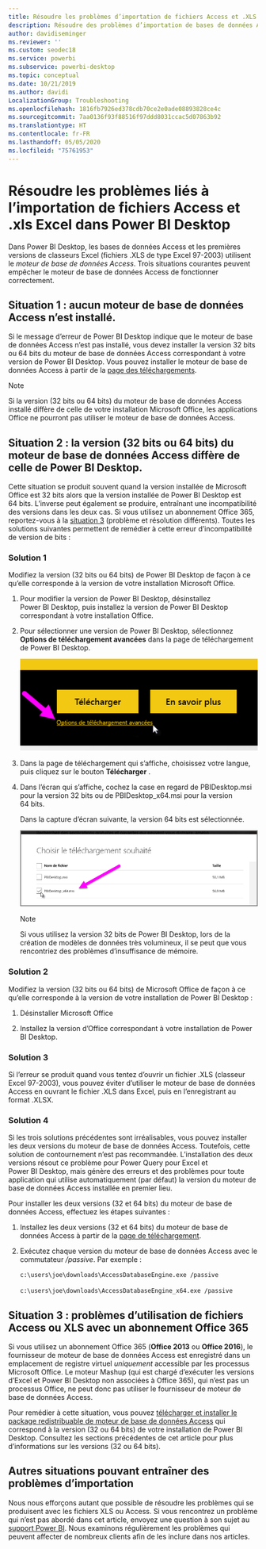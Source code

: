 ```yaml
---
title: Résoudre les problèmes d’importation de fichiers Access et .XLS dans Power BI Desktop
description: Résoudre des problèmes d’importation de bases de données Access et de feuilles de calcul .XLS dans Power BI Desktop et Power Query
author: davidiseminger
ms.reviewer: ''
ms.custom: seodec18
ms.service: powerbi
ms.subservice: powerbi-desktop
ms.topic: conceptual
ms.date: 10/21/2019
ms.author: davidi
LocalizationGroup: Troubleshooting
ms.openlocfilehash: 1816fb7926ed378cdb70ce2e0ade08893828ce4c
ms.sourcegitcommit: 7aa0136f93f88516f97ddd8031ccac5d07863b92
ms.translationtype: HT
ms.contentlocale: fr-FR
ms.lasthandoff: 05/05/2020
ms.locfileid: "75761953"
---
```

# <a name="troubleshoot-importing-access-and-excel-xls-files-in-power-bi-desktop"></a>Résoudre les problèmes liés à l’importation de fichiers Access et .xls Excel dans Power BI Desktop

Dans Power BI Desktop, les bases de données Access et les premières versions de classeurs Excel (fichiers .XLS de type Excel 97-2003) utilisent le *moteur de base de données Access*. Trois situations courantes peuvent empêcher le moteur de base de données Access de fonctionner correctement.

## <a name="situation-1-no-access-database-engine-is-installed"></a>Situation 1 : aucun moteur de base de données Access n’est installé.

Si le message d’erreur de Power BI Desktop indique que le moteur de base de données Access n’est pas installé, vous devez installer la version 32 bits ou 64 bits du moteur de base de données Access correspondant à votre version de Power BI Desktop. Vous pouvez installer le moteur de base de données Access à partir de la [page des téléchargements](https://www.microsoft.com/download/details.aspx?id=13255).

>[!NOTE]
>Si la version (32 bits ou 64 bits) du moteur de base de données Access installé diffère de celle de votre installation Microsoft Office, les applications Office ne pourront pas utiliser le moteur de base de données Access.

## <a name="situation-2-the-access-database-engine-bit-version-32-bit-or-64-bit-is-different-from-your-power-bi-desktop-bit-version"></a>Situation 2 : la version (32 bits ou 64 bits) du moteur de base de données Access diffère de celle de Power BI Desktop.

Cette situation se produit souvent quand la version installée de Microsoft Office est 32 bits alors que la version installée de Power BI Desktop est 64 bits. L’inverse peut également se produire, entraînant une incompatibilité des versions dans les deux cas. Si vous utilisez un abonnement Office 365, reportez-vous à la [situation 3](#situation-3-trouble-using-access-or-xls-files-with-an-office-365-subscription) (problème et résolution différents). Toutes les solutions suivantes permettent de remédier à cette erreur d’incompatibilité de version de bits :

### <a name="solution-1"></a>Solution 1

Modifiez la version (32 bits ou 64 bits) de Power BI Desktop de façon à ce qu’elle corresponde à la version de votre installation Microsoft Office. 

1. Pour modifier la version de Power BI Desktop, désinstallez Power BI Desktop, puis installez la version de Power BI Desktop correspondant à votre installation Office. 

1. Pour sélectionner une version de Power BI Desktop, sélectionnez **Options de téléchargement avancées** dans la page de téléchargement de Power BI Desktop.
   
   ![Options de téléchargement avancées dans la page de téléchargement de Power BI Desktop](media/desktop-access-database-errors/desktop-access-errors-1.png)
   
1. Dans la page de téléchargement qui s’affiche, choisissez votre langue, puis cliquez sur le bouton **Télécharger** . 
 
1. Dans l’écran qui s’affiche, cochez la case en regard de PBIDesktop.msi pour la version 32 bits ou de PBIDesktop_x64.msi pour la version 64 bits. 

   Dans la capture d’écran suivante, la version 64 bits est sélectionnée.
   
   ![Choisir le type de téléchargement de Power BI Desktop](media/desktop-access-database-errors/desktop-access-errors-2.png)
   
   >[!NOTE]
   >Si vous utilisez la version 32 bits de Power BI Desktop, lors de la création de modèles de données très volumineux, il se peut que vous rencontriez des problèmes d’insuffisance de mémoire.

### <a name="solution-2"></a>Solution 2

Modifiez la version (32 bits ou 64 bits) de Microsoft Office de façon à ce qu’elle corresponde à la version de votre installation de Power BI Desktop :

1. Désinstaller Microsoft Office

2. Installez la version d’Office correspondant à votre installation de Power BI Desktop.

### <a name="solution-3"></a>Solution 3

Si l’erreur se produit quand vous tentez d’ouvrir un fichier .XLS (classeur Excel 97-2003), vous pouvez éviter d’utiliser le moteur de base de données Access en ouvrant le fichier .XLS dans Excel, puis en l’enregistrant au format .XLSX.

### <a name="solution-4"></a>Solution 4

Si les trois solutions précédentes sont irréalisables, vous pouvez installer les deux versions du moteur de base de données Access. Toutefois, cette solution de contournement n’est pas recommandée. L’installation des deux versions résout ce problème pour Power Query pour Excel et Power BI Desktop, mais génère des erreurs et des problèmes pour toute application qui utilise automatiquement (par défaut) la version du moteur de base de données Access installée en premier lieu. 

Pour installer les deux versions (32 et 64 bits) du moteur de base de données Access, effectuez les étapes suivantes :

1. Installez les deux versions (32 et 64 bits) du moteur de base de données Access à partir de la [page de téléchargement](https://www.microsoft.com/download/details.aspx?id=13255). 

1. Exécutez chaque version du moteur de base de données Access avec le commutateur */passive*. Par exemple :
   
       c:\users\joe\downloads\AccessDatabaseEngine.exe /passive
   
       c:\users\joe\downloads\AccessDatabaseEngine_x64.exe /passive

## <a name="situation-3-trouble-using-access-or-xls-files-with-an-office-365-subscription"></a>Situation 3 : problèmes d’utilisation de fichiers Access ou XLS avec un abonnement Office 365

Si vous utilisez un abonnement Office 365 (**Office 2013** ou **Office 2016**), le fournisseur de moteur de base de données Access est enregistré dans un emplacement de registre virtuel *uniquement* accessible par les processus Microsoft Office. Le moteur Mashup (qui est chargé d’exécuter les versions d’Excel et Power BI Desktop non associées à Office 365), qui n’est pas un processus Office, ne peut donc pas utiliser le fournisseur de moteur de base de données Access.

Pour remédier à cette situation, vous pouvez [télécharger et installer le package redistribuable de moteur de base de données Access](https://www.microsoft.com/download/details.aspx?id=13255) qui correspond à la version (32 ou 64 bits) de votre installation de Power BI Desktop. Consultez les sections précédentes de cet article pour plus d’informations sur les versions (32 ou 64 bits).

## <a name="other-situations-that-can-cause-import-issues"></a>Autres situations pouvant entraîner des problèmes d’importation

Nous nous efforçons autant que possible de résoudre les problèmes qui se produisent avec les fichiers XLS ou Access. Si vous rencontrez un problème qui n’est pas abordé dans cet article, envoyez une question à son sujet au [support Power BI](https://powerbi.microsoft.com/support/). Nous examinons régulièrement les problèmes qui peuvent affecter de nombreux clients afin de les inclure dans nos articles.

